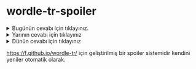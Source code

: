 # wordle-tr-spoiler

<details>
  <summary>Bugünün cevabı için tıklayınız.</summary>
  <br>
    <b> toycu </b>
</details>

<details>
  <summary>Yarının cevabı için tıklayınız</summary>
  <br>
   <b> kibir </b>
</details>

<details>
  <summary>Dünün cevabı için tıklayınız </summary>
  <br>
  <b> sırcı </b>
</details>

https://f.github.io/wordle-tr/ için geliştirilmiş bir spoiler sistemidir kendini yeniler otomatik olarak.


